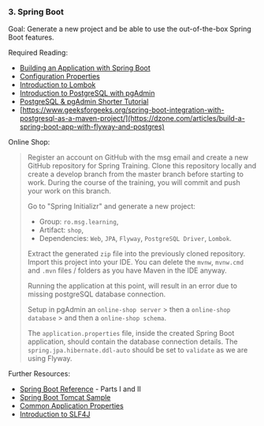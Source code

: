 ### 3. Spring Boot

Goal: Generate a new project and be able to use the out-of-the-box Spring Boot features.

Required Reading:

- [Building an Application with Spring Boot](https://spring.io/guides/gs/spring-boot/)
- [Configuration Properties](https://www.baeldung.com/configuration-properties-in-spring-boot)
- [Introduction to Lombok](https://www.baeldung.com/intro-to-project-lombok)
- [Introduction to PostgreSQL with pgAdmin](https://www.youtube.com/watch?v=Dd2ej-QKrWY&ab_channel=Codemy.com)
- [PostgreSQL & pgAdmin Shorter Tutorial](https://www.youtube.com/watch?v=WFT5MaZN6g4)
- [https://www.geeksforgeeks.org/spring-boot-integration-with-postgresql-as-a-maven-project/](https://dzone.com/articles/build-a-spring-boot-app-with-flyway-and-postgres)

Online Shop:

> Register an account on GitHub with the msg email and create a new GitHub repository for Spring Training. Clone this repository locally and create a develop branch from the master branch before starting to work. During the course of the training, you will commit and push your work on this branch.
>
> Go to "Spring Initializr" and generate a new project:
> - Group: `ro.msg.learning`,
> - Artifact: `shop`,
> - Dependencies: `Web`, `JPA`, `Flyway`, `PostgreSQL Driver`, `Lombok`.
>
> Extract the generated `zip` file into the previously cloned repository. Import this project into your IDE. You can delete the `mvnw`, `mvnw.cmd` and `.mvn` files / folders as you have Maven in the IDE anyway.
>
> Running the application at this point, will result in an error due to missing postgreSQL database connection.
> 
> Setup in pgAdmin an `online-shop server` > then a `online-shop database` > and then a `online-shop schema`.
> 
> The `application.properties` file, inside the created Spring Boot application, should contain the database connection details. The `spring.jpa.hibernate.ddl-auto` should be set to `validate` as we are using Flyway.

Further Resources:
- [Spring Boot Reference](https://docs.spring.io/spring-boot/docs/2.1.4.RELEASE/reference/html/index.html) - Parts I and II
- [Spring Boot Tomcat Sample](https://github.com/oktadev/okta-spring-boot-tomcat-example)
- [Common Application Properties](https://docs.spring.io/spring-boot/docs/2.1.4.RELEASE/reference/html/common-application-properties.html)
- [Introduction to SLF4J](https://www.baeldung.com/slf4j-with-log4j2-logback)
